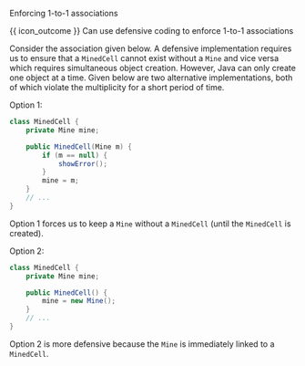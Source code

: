 <span id="title">Enforcing 1-to-1 associations</span>

<span id="prereqs"><panel src="../what/unit-inElsewhere-asFlat.md" boilerplate header="%%{{ icon_prereq }} Implementation → Error Handling → Defensive Programming → What%%" popup-url="{{ baseUrl }}/errorHandling/defensiveProgramming/what" /></span>

<span id="outcomes">{{ icon_outcome }} Can use defensive coding to enforce 1-to-1 associations</span>

<div id="body">

Consider the association given below. A defensive implementation requires us to ensure that a `MinedCell` cannot exist without a `Mine` and vice versa which requires simultaneous object creation. However, Java can only create one object at a time. Given below are two alternative implementations, both of which violate the multiplicity for a short period of time.


<pic eager src="{{baseUrl}}/errorHandling/defensiveProgramming/1to1Associations/images/minedCell.png" height="50" />
<p/>

Option 1:
```java
class MinedCell {
    private Mine mine;

    public MinedCell(Mine m) {
        if (m == null) {
            showError();
        }
        mine = m;
    }
    // ...
}
```

Option 1 forces us to keep a `Mine` without a `MinedCell` (until the `MinedCell` is created).

Option 2:
```java
class MinedCell {
    private Mine mine;

    public MinedCell() {
        mine = new Mine();
    }
    // ...
}
```

Option 2 is more defensive because the `Mine` is immediately linked to a `MinedCell`.

</div>

<div id="extras">
</div>
